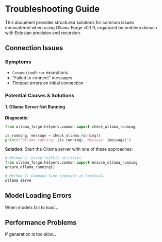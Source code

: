 # Troubleshooting Guide

This document provides structured solutions for common issues encountered when using Ollama Forge v0.1.9, organized by problem domain with Eidosian precision and recursion.

## Connection Issues

### Symptoms
- `ConnectionError` exceptions
- "Failed to connect" messages
- Timeout errors on initial connection

### Potential Causes & Solutions

#### 1. Ollama Server Not Running

**Diagnostic:**
```python
from ollama_forge.helpers.common import check_ollama_running

is_running, message = check_ollama_running()
print(f"Ollama running: {is_running}, Message: {message}")
```

**Solution:**
Start the Ollama server with one of these approaches:
```python
# Method 1: Using toolkit utilities
from ollama_forge.helpers.common import ensure_ollama_running
ensure_ollama_running()

# Method 2: Command line (execute in terminal)
ollama serve
```

## Model Loading Errors

When models fail to load...

## Performance Problems

If generation is too slow...